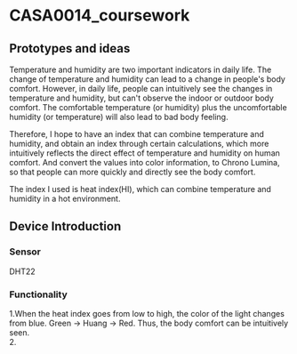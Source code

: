 # CASA0014_coursework
## Prototypes and ideas
Temperature and humidity are two important indicators in daily life. The change of temperature and humidity can lead to a change in people's body comfort. However, in daily life, people can intuitively see the changes in temperature and humidity, but can't observe the indoor or outdoor body comfort. The comfortable temperature (or humidity) plus the uncomfortable humidity (or temperature) will also lead to bad body feeling.</br>

Therefore, I hope to have an index that can combine temperature and humidity, and obtain an index through certain calculations, which more intuitively reflects the direct effect of temperature and humidity on human comfort. And convert the values into color information, to Chrono Lumina, so that people can more quickly and directly see the body comfort.</br>

The index I used is heat index(HI), which can combine temperature and humidity in a hot environment.</br>

## Device Introduction 
### Sensor
DHT22
### Functionality
1.When the heat index goes from low to high, the color of the light changes from blue. Green -&gt; Huang -&gt; Red. Thus, the body comfort can be intuitively seen.</br>
2.
